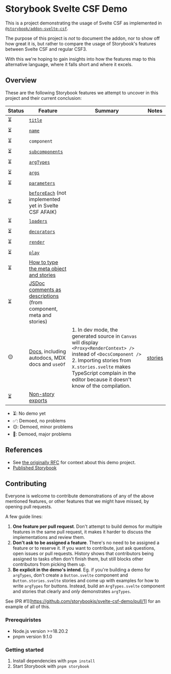 # Storybook Svelte CSF Demo

This is a project demonstrating the usage of Svelte CSF as implemented in [`@storybook/addon-svelte-csf`](https://github.com/storybookjs/addon-svelte-csf).

The purpose of this project is _not_ to document the addon, nor to show off how great it is, but rather to compare the usage of Storybook's features between Svelte CSF and regular CSF3.

With this we're hoping to gain insights into how the features map to this alternative language, where it falls short and where it excels.

## Overview

These are the following Storybook features we attempt to uncover in this project and their current conclusion:

| Status | Feature                                                                                                                                                     | Summary                                                                                                                                                                                                                                                  | Notes                                                                            |
| ------ | ----------------------------------------------------------------------------------------------------------------------------------------------------------- | -------------------------------------------------------------------------------------------------------------------------------------------------------------------------------------------------------------------------------------------------------- | -------------------------------------------------------------------------------- |
| ⏳     | [`title`](https://storybook.js.org/docs/writing-stories/naming-components-and-hierarchy#naming-stories)                                                     |                                                                                                                                                                                                                                                          |                                                                                  |
| ⏳     | [`name`](https://storybook.js.org/docs/writing-stories#rename-stories)                                                                                      |                                                                                                                                                                                                                                                          |                                                                                  |
| ⏳     | `component`                                                                                                                                                 |                                                                                                                                                                                                                                                          |                                                                                  |
| ⏳     | [`subcomponents`](https://storybook.js.org/docs/writing-stories/stories-for-multiple-components)                                                            |                                                                                                                                                                                                                                                          |                                                                                  |
| ⏳     | [`argTypes`](https://storybook.js.org/docs/api/arg-types#argtypes)                                                                                          |                                                                                                                                                                                                                                                          |                                                                                  |
| ⏳     | [`args`](https://storybook.js.org/docs/writing-stories/args)                                                                                                |                                                                                                                                                                                                                                                          |                                                                                  |
| ⏳     | [`parameters`](https://storybook.js.org/docs/writing-stories/parameters)                                                                                    |                                                                                                                                                                                                                                                          |                                                                                  |
| ⏳     | [`beforeEach`](https://storybook.js.org/docs/8.1/writing-stories/mocking-modules#using-mocked-modules-in-stories) (not implemented yet in Svelte CSF AFAIK) |                                                                                                                                                                                                                                                          |                                                                                  |
| ⏳     | [`loaders`](https://storybook.js.org/docs/writing-stories/loaders)                                                                                          |                                                                                                                                                                                                                                                          |                                                                                  |
| ⏳     | [`decorators`](https://storybook.js.org/docs/writing-stories/decorators)                                                                                    |                                                                                                                                                                                                                                                          |                                                                                  |
| ⏳     | [`render`](https://storybook.js.org/docs/api/csf#custom-render-functions)                                                                                   |                                                                                                                                                                                                                                                          |                                                                                  |
| ⏳     | [`play`](https://storybook.js.org/docs/writing-stories/play-function)                                                                                       |                                                                                                                                                                                                                                                          |                                                                                  |
| ⏳     | [How to type the meta object and stories](https://storybook.js.org/docs/writing-stories/typescript)                                                         |                                                                                                                                                                                                                                                          |                                                                                  |
| ⏳     | [JSDoc comments as descriptions](https://storybook.js.org/docs/api/doc-block-description#writing-descriptions) (from component, meta and stories)           |                                                                                                                                                                                                                                                          |                                                                                  |
| 🟡     | [Docs](https://storybook.js.org/docs/writing-docs/mdx), including autodocs, MDX docs and `useOf`                                                            | 1. In dev mode, the generated source in `Canvas` will display `<Proxy<RenderContext> />` instead of `<DocsComponent />` 2. Importing stories from `X.stories.svelte` makes TypeScript complain in the editor because it doesn't know of the compilation. | [stories](https://main--663faba8e103e55dccd640dc.chromatic.com/?path=/docs/docs) |
| ⏳     | [Non-story exports](https://storybook.js.org/docs/api/csf#non-story-exports)                                                                                |                                                                                                                                                                                                                                                          |                                                                                  |

- ⏳: No demo yet
- ✅: Demoed, no problems
- 🟡: Demoed, minor problems
- 🔴: Demoed, major problems

## References

- See [the originally RFC](https://github.com/storybookjs/storybook/discussions/27092) for context about this demo project.
- [Published Storybook](https://main--663faba8e103e55dccd640dc.chromatic.com)

## Contributing

Everyone is welcome to contribute demonstrations of any of the above mentioned features, or other features that we might have missed, by opening pull requests.

A few guide lines:

1. **One feature per pull request**. Don't attempt to build demos for multiple features in the same pull request, it makes it harder to discuss the implementations and review them.
2. **Don't ask to be assigned a feature**. There's no need to be assigned a feature or to reserve it. If you want to contribute, just ask questions, open issues or pull requests. History shows that contributors being assigned to tasks often don't finish them, but still blocks other contributors from picking them up.
3. **Be explicit in the demo's intend**. Eg. if you're building a demo for `argTypes`, don't create a `Button.svelte` component and `Button.stories.svelte` stories and come up with examples for how to write `argTypes` for buttons. Instead, build an `ArgTypes.svelte` component and stories that clearly and _only_ demonstrates `argTypes`.

See (PR #1)[https://github.com/storybookjs/svelte-csf-demo/pull/1] for an example of all of this.

### Prerequiristes

- Node.js version >=18.20.2
- pnpm version 9.1.0

### Getting started

1. Install dependencies with `pnpm install`
2. Start Storybook with `pnpm storybook`
